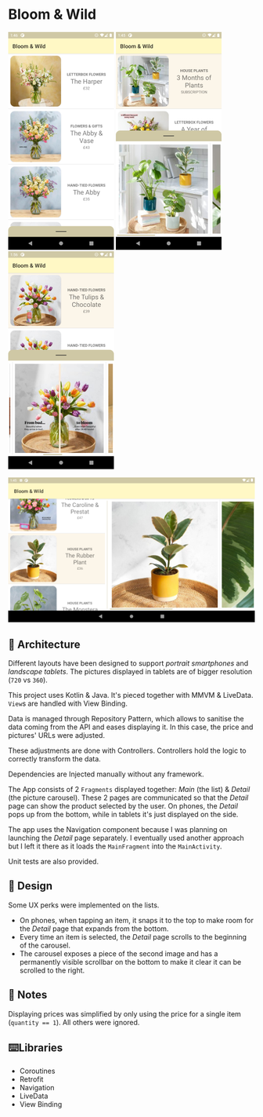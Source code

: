 # Bloom & Wild



![Phone screenshot](images/phone.png) ![Phone screenshot](images/phone_selected.png) ![Phone screenshot](images/phone_selected_2.png) 

![Phone screenshot](images/tablet.png)

## 📐 Architecture

Different layouts have been designed to support *portrait smartphones* and *landscape tablets*. The pictures displayed in tablets are of bigger resolution (`720` vs `360`).

This project uses Kotlin & Java. It's pieced together with MMVM & LiveData. `View`s are handled with View Binding.

Data is managed through Repository Pattern, which allows to sanitise the data coming from the API and eases displaying it. In this case, the price and pictures' URLs were adjusted. 

These adjustments are done with Controllers. Controllers hold the logic to correctly transform the data. 

Dependencies are Injected manually without any framework.

The App consists of 2 `Fragments` displayed together: *Main* (the list) & *Detail* (the picture carousel). These 2 pages are communicated so that the *Detail* page can show the product selected by the user. On phones, the *Detail* pops up from the bottom, while in tablets it's just displayed on the side. 

The app uses the Navigation component because I was planning on launching the *Detail* page separately. I eventually used another approach but I left it there as it loads the `MainFragment` into the `MainActivity`.

Unit tests are also provided.

## 🎨 Design

Some UX perks were implemented on the lists. 

* On phones, when tapping an item, it snaps it to the top to make room for the *Detail* page that expands from the bottom.
* Every time an item is selected, the *Detail* page scrolls to the beginning of the carousel.
* The carousel exposes a piece of the second image and has a permanently visible scrollbar on the bottom to make it clear it can be scrolled to the right.

## 📒 Notes

Displaying prices was simplified by only using the price for a single item (`quantity == 1`). All others were ignored.

## ⌨️Libraries

* Coroutines
* Retrofit
* Navigation
* LiveData
* View Binding







